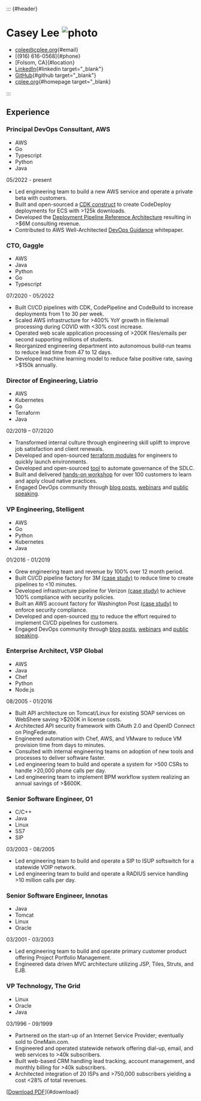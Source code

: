 ::: {#header}

# Casey Lee ![photo](https://www.gravatar.com/avatar/2e6997d8442834a313edc63b08b60a18003ab3634b98d10d9625158a41c33dad)

- [cplee@cplee.org](mailto:cplee@cplee.org){#email}
- [(916) 616-0568]{#phone}
- [Folsom, CA]{#location}
- [LinkedIn](https://www.linkedin.com/in/cplee/){#linkedin target="_blank"}
- [GitHub](https://github.com/cplee){#github target="_blank"}
- [cplee.org](https://cplee.org){#homepage target="_blank}

:::

## Experience

### Principal DevOps Consultant, AWS

- AWS
- Go
- Typescript
- Python
- Java

05/2022 - present

- Led engineering team to build a new AWS service and operate a private beta with customers.
- Built and open-sourced a [CDK construct](https://github.com/cdklabs/cdk-ecs-codedeploy) to create CodeDeploy deployments for ECS with >125k downloads.
- Developed the [Deployment Pipeline Reference Architecture](https://pipelines.devops.aws.dev) resulting in >$6M consulting revenue.
- Contributed to AWS Well-Architected [DevOps Guidance](https://docs.aws.amazon.com/wellarchitected/latest/devops-guidance/devops-guidance.html) whitepaper.

### CTO, Gaggle

- AWS
- Java
- Python
- Go
- Typescript

07/2020 - 05/2022

- Built CI/CD pipelines with CDK, CodePipeline and CodeBuild to increase deployments from 1 to 30 per week.
- Scaled AWS infrastructure for >400% YoY growth in file/email processing during COVID with <30% cost increase.
- Operated web scale application processing of >200K files/emails per second supporting millions of students.
- Reorganized engineering department into autonomous build-run teams to reduce lead time from 47 to 12 days.
- Developed machine learning model to reduce false positive rate, saving >$150k annually.

### Director of Engineering, Liatrio

- AWS
- Kubernetes
- Go
- Terraform
- Java

02/2019 – 07/2020

- Transformed internal culture through engineering skill uplift to improve job satisfaction and client renewals.
- Developed and open-sourced [terraform modules](https://github.com/liatrio/lead-terraform) for engineers to quickly launch environments.
- Developed and open-sourced [tool](https://github.com/rode/rode-legacy) to automate governance of the SDLC.
- Built and delivered [hands-on workshop](https://www.liatrio.com/services/ignite-lab) for over 100 customers to learn and apply cloud native practices.
- Engaged DevOps community through [blog posts](https://cplee.org/#blog-posts), [webinars](https://cplee.org/#webinars) and [public speaking](https://cplee.org/#talks).

### VP Engineering, Stelligent

- AWS
- Go
- Python
- Kubernetes
- Java

01/2016 - 01/2019

- Grew engineering team and revenue by 100% over 12 month period.
- Built CI/CD pipeline factory for 3M [(case study)](https://aws.amazon.com/solutions/case-studies/3m-his-service-catalog/) to reduce time to create pipelines to <10 minutes.
- Developed infrastructure pipeline for Verizon [(case study)](https://aws.amazon.com/partners/success/verizon/) to achieve 100% compliance with security policies.
- Built an AWS account factory for Washington Post [(case study)](https://aws.amazon.com/partners/success/washington-post-stelligent/) to enforce security compliance.
- Developed and open-sourced [mu](https://github.com/stelligent/mu) to reduce the effort required to implement CI/CD pipelines for customers.
- Engaged DevOps community through [blog posts](https://cplee.org/#blog-posts), [webinars](https://cplee.org/#webinars) and [public speaking](https://cplee.org/#talks).

### Enterprise Architect, VSP Global

- AWS
- Java
- Chef
- Python
- Node.js

08/2005 - 01/2016

- Built API architecture on Tomcat/Linux for existing SOAP services on WebShere saving >$200K in license costs.
- Architected API security framework with OAuth 2.0 and OpenID Connect on PingFederate.
- Engineered automation with Chef, AWS, and VMware to reduce VM provision time from days to minutes.
- Consulted with internal engineering teams on adoption of new tools and processes to deliver software faster.
- Led engineering team to build and operate a system for >500 CSRs to handle >20,000 phone calls per day.
- Led engineering team to implement BPM workflow system realizing an annual savings of >$600K.

### Senior Software Engineer, O1

- C/C++
- Java
- Linux
- SS7
- SIP

03/2003 - 08/2005

- Led engineering team to build and operate a SIP to ISUP softswitch for a statewide VOIP network.
- Led engineering team to build and operate a RADIUS service handling >10 million calls per day.

### Senior Software Engineer, Innotas

- Java
- Tomcat
- Linux
- Oracle

03/2001 - 03/2003

- Led engineering team to build and operate primary customer product offering Project Portfolio Management.
- Engineered data driven MVC architecture utilizing JSP, Tiles, Struts, and EJB.

### VP Technology, The Grid

- Linux
- Oracle
- Java

03/1996 - 09/1999

- Partnered on the start-up of an Internet Service Provider; eventually sold to OneMain.com.
- Engineered and operated statewide network offering dial-up, email, and web services to >40k subscribers.
- Built web-based CRM handling lead tracking, account management, and monthly billing for >40k subscribers.
- Architected integration of 20 ISPs and >750,000 subscribers yielding a cost <28% of total revenues.

[[Download PDF](https://cplee.org/resume/casey-lee-resume.pdf)]{#download}
